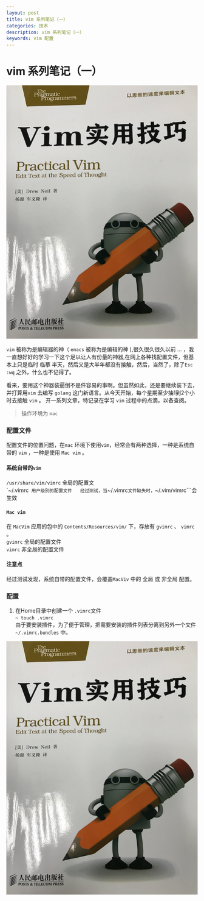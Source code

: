 ```yaml
---
layout: post
title: vim 系列笔记（一）
categories: 技术
description: vim 系列笔记（一）
keywords: vim 配置
---
```


# vim 系列笔记（一）

![Marathon](images/posts/vim/vim-book.png)

```vim```  被称为是编辑器的神（ ```emacs``` 被称为是编辑的神 ),很久很久很久以前 ... ，我一直想好好的学习一下这个足以让人有份量的神器,在网上各种找配置文件，但基本上只是临时 临摹 半天，然后又是大半年都没有接触，然后，当然了，除了```Esc``` ```:wq``` 之外，什么也不记得了。  

看来，要用这个神器装逼倒不是件容易的事啊。但虽然如此，还是要继续装下去，并打算用```vim``` 去编写 ```golang``` 这门新语言。从今天开始，每个星期至少抽1到2个小时去接触 ```vim``` 。  开一系列文章，特记录在学习 ```vim``` 过程中的点滴，以备查阅。  
> 操作环境为 ```mac``` 

### 配置文件  
配置文件的位置问题，在```mac``` 环境下使用```vim```，经常会有两种选择，一种是系统自带的 ```vim``` ，一种是使用 ```Mac vim``` 。

#### 系统自带的```vim```  

```/usr/share/vim/vimrc``` 全局的配置文  
`~/.vimrc``` 用户级别的配置文件  
经过测试，当```~/.vimrc```文件缺失时，```~/.vim/vimrc```会生效  


#### ```Mac vim```   
 
在 ```MacVim``` 应用的包中的 ```Contents/Resources/vim/``` 下，存放有 ```gvimrc``` 、 ```vimrc``` 。  
```gvimrc``` 全局的配置文件  
```vimrc``` 非全局的配置文件

#### 注意点
经过测试发现，系统自带的配置文件，会覆盖```MacViv``` 中的 全局 或 非全局 配置。

### 配置
1. 在Home目录中创建一个 ```.vimrc```文件  
``~ touch .vimrc``  
由于要安装插件，为了便于管理，把需要安装的插件列表分离到另外一个文件 ``~/.vimrc.bundles`` 中。

![](images/posts/vim/vim-book.png)



